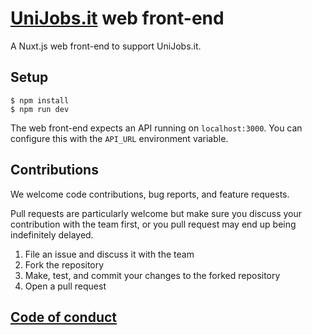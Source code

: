 # [UniJobs.it](http://www.unijobs.it) web front-end

A Nuxt.js web front-end to support UniJobs.it.

## Setup

```
$ npm install
$ npm run dev
```

The web front-end expects an API running on `localhost:3000`. You can configure this with the `API_URL` environment variable.

## Contributions

We welcome code contributions, bug reports, and feature requests.

Pull requests are particularly welcome but make sure you discuss your contribution with the team first, or you pull request may end up being indefinitely delayed.

1. File an issue and discuss it with the team
2. Fork the repository
3. Make, test, and commit your changes to the forked repository
4. Open a pull request

## [Code of conduct](CODE_OF_CONDUCT.md)
